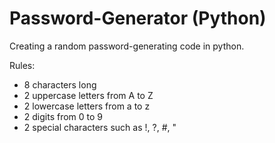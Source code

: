 # Password-Generator (Python)
Creating a random password-generating code in python. 

Rules:
- 8 characters long
- 2 uppercase letters from A to Z
- 2 lowercase letters from a to z
- 2 digits from 0 to 9
- 2 special characters such as !, ?, #, "
